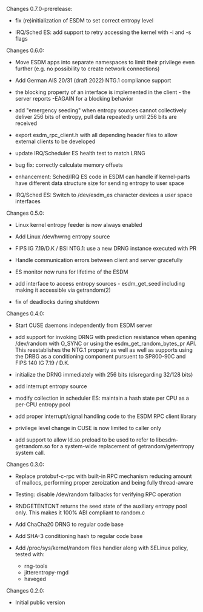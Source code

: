 Changes 0.7.0-prerelease:
* fix (re)initialization of ESDM to set correct entropy level

* IRQ/Sched ES: add support to retry accessing the kernel with -i and -s flags

Changes 0.6.0:
* Move ESDM apps into separate namespaces to limit their privilege even further (e.g. no possibility to create network connections)

* Add German AIS 20/31 (draft 2022) NTG.1 compliance support

* the blocking property of an interface is implemented in the client - the
  server reports -EAGAIN for a blocking behavior

* add "emergency seeding" when entropy sources cannot collectively deliver
  256 bits of entropy, pull data repeatedly until 256 bits are received

* export esdm_rpc_client.h with all depending header files to allow external
  clients to be developed

* update IRQ/Scheduler ES health test to match LRNG

* bug fix: correctly calculate memory offsets

* enhancement: Sched/IRQ ES code in ESDM can handle if kernel-parts have
  different data structure size for sending entropy to user space

* IRQ/Sched ES: Switch to /dev/esdm_es character devices a user space interfaces

Changes 0.5.0:
* Linux kernel entropy feeder is now always enabled

* Add Linux /dev/hwrng entropy source

* FIPS IG 7.19/D.K / BSI NTG.1: use a new DRNG instance executed with PR

* Handle communication errors between client and server gracefully

* ES monitor now runs for lifetime of the ESDM

* add interface to access entropy sources - esdm_get_seed including making it accessible via getrandom(2)

* fix of deadlocks during shutdown

Changes 0.4.0:
* Start CUSE daemons independently from ESDM server

* add support for invoking DRNG with prediction resistance when opening
  /dev/random with O_SYNC or using the esdm_get_random_bytes_pr API.
  This reestablishes the NTG.1 property as well as well as supports
  using the DRBG as a conditioning component pursuent to SP800-90C and
  FIPS 140 IG 7.19 / D.K.

* initialize the DRNG immediately with 256 bits (disregarding 32/128 bits)

* add interrupt entropy source

* modify collection in scheduler ES: maintain a hash state per CPU as a per-CPU entropy pool

* add proper interrupt/signal handling code to the ESDM RPC client library

* privilege level change in CUSE is now limited to caller only

* add support to allow ld.so.preload to be used to refer to libesdm-getrandom.so for a system-wide replacement of getrandom/getentropy system call.

Changes 0.3.0:
* Replace protobuf-c-rpc with built-in RPC mechanism reducing amount of mallocs,
  performing proper zeroization and being fully thread-aware

* Testing: disable /dev/random fallbacks for verifying RPC operation

* RNDGETENTCNT returns the seed state of the auxiliary entropy pool only. This
  makes it 100% ABI compliant to random.c

* Add ChaCha20 DRNG to regular code base

* Add SHA-3 conditioning hash to regular code base

* Add /proc/sys/kernel/random files handler along with SELinux policy, tested
  with:
	- rng-tools
	- jitterentropy-rngd
	- haveged

Changes 0.2.0:
* Initial public version
